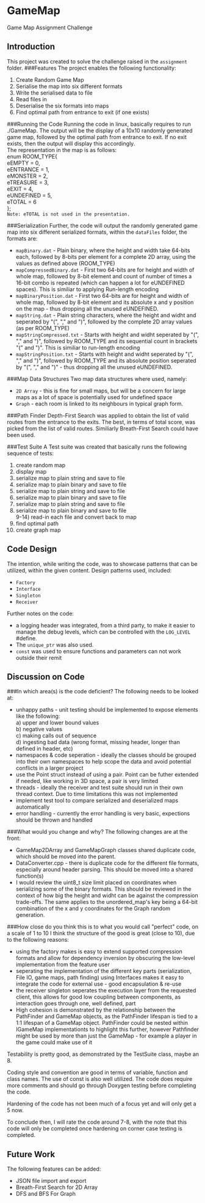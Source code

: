 # GameMap
Game Map Assignment Challenge

## Introduction
This project was created to solve the challenge raised in the ``assignment`` folder. 
###Features
The project enables the following functionality:<br>
1) Create Random Game Map <br>
2) Serialise the map into six different formats<br>
3) Write the serialised data to file<br>
4) Read files in<br>
5) Deserialise the six formats into maps<br>
6) Find optimal path from entrance to exit (if one exists)<br>

###Running the Code
Running the code in linux, basically requires to run ./GameMap. The output will be the display of a 10x10 randomly generated game map, followed by the optimal path from entrance to exit. If no exit exists, then the output will display this accordingly.<br>
The representation in the map is as follows:<br>
enum ROOM_TYPE{<br>
    eEMPTY = 0,<br>
    eENTRANCE = 1,<br>
    eMONSTER = 2,<br>
    eTREASURE = 3,<br>
    eEXIT = 4,<br>
    eUNDEFINED = 5,<br>
    eTOTAL = 6<br>
};<br>
``Note: eTOTAL is not used in the presentation.``<br>

###Serialization
Further, the code will output the randomly generated game map into six different serialized formats, within the ``dataFiles`` folder, the formats are:<br>
* ```mapBinary.dat``` - Plain binary, where the height and width take 64-bits each, followed by 8-bits per element for a complete 2D array, using the values as defined above (ROOM_TYPE)
* ```mapCompressedBinary.dat``` - First two 64-bits are for height and width of whole map, followed by 8-bit element and count of number of times a 16-bit combo is repeated (which can happen a lot for eUNDEFINED spaces). This is similiar to applying Run-length encoding  
* ```mapBinaryPosition.dat``` - First two 64-bits are for height and width of whole map, followed by 8-bit element and its absolute x and y position on the map - thus dropping all the unused eUNDEFINED.
* ```mapString.dat``` - Plain string characters, where the height and widht and seperated by "(", "," and ")", followed by the complete 2D array values (as per ROOM_TYPE)
* ```mapStringCompressed.txt``` - Starts with height and widht seperated by "(", "," and ")", followed by ROOM_TYPE and its sequential count in brackets "(" and ")". This is similiar to run-length encoding
* ```mapStringPosition.txt``` - Starts with height and widht seperated by "(", "," and ")", followed by ROOM_TYPE and its absolute position seperated by "(", "," and ")" - thus dropping all the unused eUNDEFINED.<br>

###Map Data Structures
Two map data structures where used, namely: <br>
* ``2D Array`` - this is fine for small maps, but will be a concern for large maps as a lot of space is potentially used for undefined space <br>
* ``Graph`` - each room is linked to its neighbours in typical graph form.  <br>

###Path Finder
Depth-First Search was applied to obtain the list of valid routes from the entrance to the exits. The best, in terms of total score, was picked from the list of valid routes. Similiarly Breath-First Search could have been used. 

###Test Suite
A Test suite was created that basically runs the following sequence of tests:<br>
1) create random map<br>
2) display map <br>
3) serialize map to plain string and save to file<br>
4) serialize map to plain binary and save to file<br>
5) serialize map to plain string and save to file<br>
6) serialize map to plain binary and save to file<br>
7) serialize map to plain string and save to file<br>
8) serialize map to plain binary and save to file<br>
9-14) read-in each file and convert back to map<br>
15) find optimal path<br>
16) create graph map<br>

## Code Design

The intention, while writing the code, was to showcase patterns that can be utilized, within the given content. Design patterns used, included: <br>
* ``Factory``
* ``Interface``
* ``Singleton``
* ``Receiver``

Further notes on the code: <br>
* a logging header was integrated, from a third party, to make it easier to manage the debug levels, which can be controlled with the ``LOG_LEVEL`` #define. 
* The ``unique_ptr`` was also used.
* ``const`` was used to ensure functions and parameters can not work outside their remit

## Discussion on Code
###In which area(s) is the code deficient?
The following needs to be looked at: <br>
* unhappy paths - unit testing should be implemented to expose elements like the following: <br>
a) upper and lower bound values<br>
b) negative values<br>
c) making calls out of sequence<br>
d) ingesting bad data (wrong format, missing header, longer than defined in header, etc) <br>
* namespaces & code seperation - ideally the classes should be grouped into their own namespaces to help scope the data and avoid potential conflicts in a larger project
* use the Point struct instead of using a pair. Point can be futher extended if needed, like working in 3D space, a pair is very limited
* threads - ideally the receiver and test suite should run in their own thread context. Due to time limitations this was not implemented
* implement test tool to compare serialized and deserialized maps automatically
* error handling - currently the error handling is very basic, expections should be thrown and handled 

###What would you change and why?
The following changes are at the front:
* GameMap2DArray and GameMapGraph classes shared duplicate code, which should be moved into the parent. 
* DataConverter.cpp - there is duplicate code for the different file formats, especially around header parsing. This should be moved into a shared function(s)
* I would review the uint8_t size limit placed on coordinates when serializing some of the binary formats. This should be reviewed in the context of how big the height and widht can be against the compression trade-offs. The same applies to the unordered_map's key being a 64-bit combination of the x and y coordinates for the Graph random generation. 

###How close do you think this is to what you would call "perfect" code, on a scale of 1 to 10
I think the structure of the good is great (close to 10), due to the following reasons:
* using the factory makes is easy to extend supported compression formats and allow for dependency inversion by obscuring the low-level implementation from the feature user
* seperating the implementation of the different key parts (serialization, File IO, game maps, path finding) using Interfaces makes it easy to integrate the code for external use - good encapsulation & re-use
* the receiver singleton seperates the execution layer from the requested client, this allows for good low coupling between components, as interaction goes through one, well defined, part
* High cohesion is demonstrated by the relationship between the PathFinder and GameMap objects, as the PathFinder lifespan is tied to a 1:1 lifespan of a GameMap object. PathFinder could be nested within IGameMap implementationts to highlight this further, however Pathfinder might be used by more than just the GameMap - for example a player in the game could make use of it 

Testability is pretty good, as demonstrated by the TestSuite class, maybe an 8.

Coding style and convention are good in terms of variable, function and class names. The use of const is also well utilized. The code does require more comments and should go through Doxygen testing before completing the code. 

Hardening of the code has not been much of a focus yet and will only get a 5 now.

To conclude then, I will rate the code around 7-8, with the note that this code will only be completed once hardening on corner case testing is completed. 

## Future Work
The following features can be added:
* JSON file import and export
* Breath-First Search for 2D Array
* DFS and BFS For Graph
